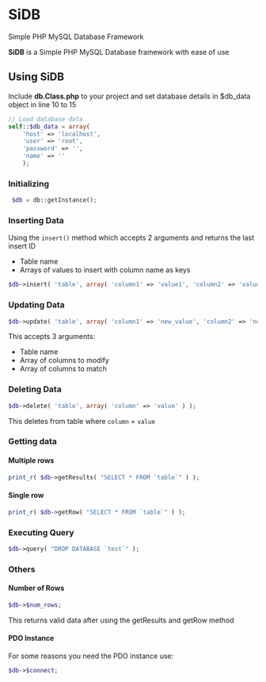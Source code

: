 # SiDB
Simple PHP MySQL Database Framework

**SiDB** is a Simple PHP MySQL Database framework with ease of use

## Using SiDB
Include **db.Class.php** to your project and set database details in $db_data object in line 10 to 15
```php
// Load database data
self::$db_data = array(
	'host' => 'localhost',
	'user' => 'root',
	'password' => '',
	'name' => ''
	);
 ```
 
 ### Initializing 
```php
 $db = db::getInstance();
```
 ### Inserting Data
 Using the `insert()` method which accepts 2 arguments and returns the last insert ID
- Table name
- Arrays of values to insert with column name as keys
```php
$db->insert( 'table', array( 'column1' => 'value1', 'column2' => 'value2' ) );
```

### Updating Data
```php
$db->update( 'table', array( 'column1' => 'new_value', 'column2' => 'new_value' ), array( 'column3' => 'value' ) );
```
This accepts 3 arguments:
- Table name
- Array of columns to modify
- Array of columns to match

### Deleting Data
```php
$db->delete( 'table', array( 'column' => 'value' ) );
```
This deletes from table where `column` = `value`

### Getting data
#### Multiple rows
```php
print_r( $db->getResults( "SELECT * FROM `table`" ) );
```
#### Single row
```php
print_r( $db->getRow( "SELECT * FROM `table`" ) );
```

### Executing Query
```php 
$db->query( "DROP DATABASE `test`" );
```

### Others
#### Number of Rows
```php
$db->$num_rows;
```
This returns valid data after using the getResults and getRow method

#### PDO Instance
For some reasons you need the PDO instance use:
```php
$db->$connect;
```
